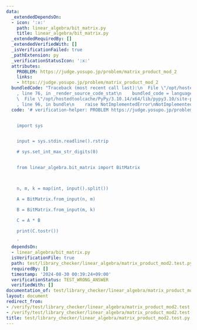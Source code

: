 ```yaml
---
data:
  _extendedDependsOn:
  - icon: ':x:'
    path: linear_algebra/bit_matrix.py
    title: linear_algebra/bit_matrix.py
  _extendedRequiredBy: []
  _extendedVerifiedWith: []
  _isVerificationFailed: true
  _pathExtension: py
  _verificationStatusIcon: ':x:'
  attributes:
    PROBLEM: https://judge.yosupo.jp/problem/matrix_product_mod_2
    links:
    - https://judge.yosupo.jp/problem/matrix_product_mod_2
  bundledCode: "Traceback (most recent call last):\n  File \"/opt/hostedtoolcache/PyPy/3.10.14/x64/lib/pypy3.10/site-packages/onlinejudge_verify/documentation/build.py\"\
    , line 76, in _render_source_code_stat\n    bundled_code = language.bundle(\n\
    \  File \"/opt/hostedtoolcache/PyPy/3.10.14/x64/lib/pypy3.10/site-packages/onlinejudge_verify/languages/python.py\"\
    , line 96, in bundle\n    raise NotImplementedError\nNotImplementedError\n"
  code: '# verification-helper: PROBLEM https://judge.yosupo.jp/problem/matrix_product_mod_2


    import sys


    input = sys.stdin.readline().rstrip

    # sys.set_int_max_str_digits(0)


    from linear_algebra.bit_matrix import BitMatrix



    n, m, k = map(int, input().split())

    A = BitMatrix.from_input(n, m)

    B = BitMatrix.from_input(m, k)

    C = A * B

    print(C.tostr())

    '
  dependsOn:
  - linear_algebra/bit_matrix.py
  isVerificationFile: true
  path: test/library_checker/linear_algebra/matrix_product_mod2.test.py
  requiredBy: []
  timestamp: '2024-08-30 00:39:24+09:00'
  verificationStatus: TEST_WRONG_ANSWER
  verifiedWith: []
documentation_of: test/library_checker/linear_algebra/matrix_product_mod2.test.py
layout: document
redirect_from:
- /verify/test/library_checker/linear_algebra/matrix_product_mod2.test.py
- /verify/test/library_checker/linear_algebra/matrix_product_mod2.test.py.html
title: test/library_checker/linear_algebra/matrix_product_mod2.test.py
---
```

